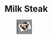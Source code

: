 # Milk Steak

<figure><img src="../../../.gitbook/assets/image (46).png" alt=""><figcaption></figcaption></figure>
